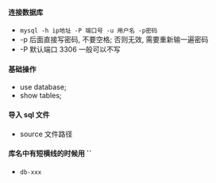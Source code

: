 #### 连接数据库
  - ``` mysql -h ip地址 -P 端口号 -u 用户名 -p密码 ```
  - -p 后面直接写密码, 不要空格; 否则无效, 需要重新输一遍密码
  - -P 默认端口 3306 一般可以不写

#### 基础操作
  - use database;
  - show tables;

#### 导入 sql 文件
  - source 文件路径

#### 库名中有短横线的时候用 ``
  - `db-xxx`